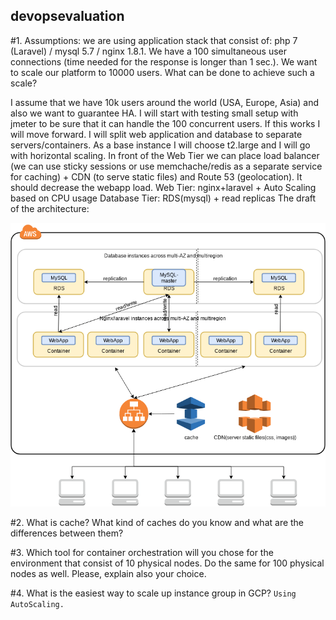 ## devopsevaluation
#1. Assumptions: we are using application stack that consist of: php 7 (Laravel) / mysql 5.7 / nginx 1.8.1. We have a 100 simultaneous user connections (time needed for the response is longer than 1 sec.). We want to scale our platform to 10000 users. What can be done to achieve such a scale?

I assume that we have 10k users around the world (USA, Europe, Asia) and also we want to guarantee HA.
I will start with testing small setup with jmeter to be sure that it can handle the 100 concurrent users.
If this works I will move forward. I will split web application and database to separate servers/containers. 
As a base instance I will choose t2.large and I will go with horizontal scaling.
In front of the Web Tier we can place load balancer (we can use sticky sessions or use memchache/redis 
as a separate service for caching) + CDN (to serve static files) and Route 53 (geolocation). It should decrease the webapp load. 
Web Tier: nginx+laravel + Auto Scaling based on CPU usage
Database Tier: RDS(mysql) + read replicas
The draft of the architecture:

![Draft of Architecture](images/ApplicationArchitecture.png?raw=true "Draft of Architecture")









#2. What is cache? What kind of caches do you know and what are the differences between them?











#3. Which tool for container orchestration will you chose for the environment that consist of 10 physical nodes. Do the same for 100 physical nodes as well. 
Please, explain also your choice.






#4. What is the easiest way to scale up instance group in GCP?
	```
	Using AutoScaling.
	```